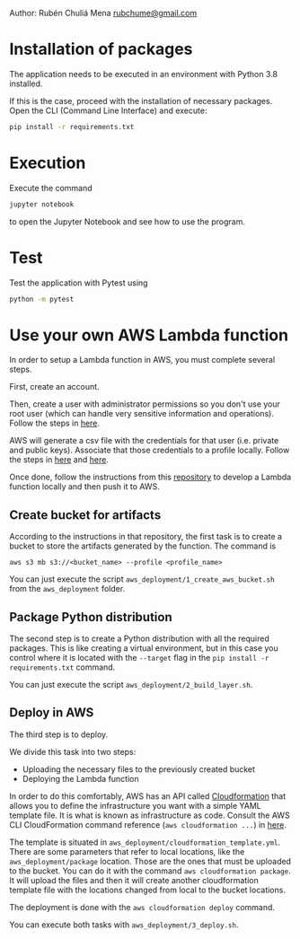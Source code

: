Author: Rubén Chuliá Mena <rubchume@gmail.com>

# Installation of packages
The application needs to be executed in an environment with Python 3.8 installed.

If this is the case, proceed with the installation of necessary packages. Open the CLI (Command Line Interface) and execute:
```bash
pip install -r requirements.txt
```

# Execution
Execute the command 
```bash
jupyter notebook
```
to open the Jupyter Notebook and see how to use the program.

# Test
Test the application with Pytest using
```bash
python -m pytest
```

# Use your own AWS Lambda function
In order to setup a Lambda function in AWS, you must complete several steps.

First, create an account.

Then, create a user with administrator permissions so you don't use your root user (which can handle very sensitive information and operations).
Follow the steps in [here](https://docs.aws.amazon.com/IAM/latest/UserGuide/getting-started_create-admin-group.html).

AWS will generate a csv file with the credentials for that user (i.e. private and public keys).
Associate that those credentials to a profile locally. Follow the steps in [here](https://docs.aws.amazon.com/cli/latest/userguide/cli-configure-files.html)
and [here](https://docs.aws.amazon.com/cli/latest/userguide/cli-configure-profiles.html).

Once done, follow the instructions from this [repository](https://github.com/awsdocs/aws-lambda-developer-guide/tree/main/sample-apps/blank-python)
to develop a Lambda function locally and then push it to AWS.

## Create bucket for artifacts
According to the instructions in that repository, the first task is to create a bucket to store the artifacts generated by the function.
The command is
```shell script
aws s3 mb s3://<bucket_name> --profile <profile_name>
```

You can just execute the script `aws_deployment/1_create_aws_bucket.sh` from the `aws_deployment` folder.

## Package Python distribution
The second step is to create a Python distribution with all the required packages. This is like creating a virtual environment,
but in this case you control where it is located with the `--target` flag in the `pip install -r requirements.txt` command.

You can just execute the script `aws_deployment/2_build_layer.sh`.

## Deploy in AWS
The third step is to deploy.

We divide this task into two steps:
- Uploading the necessary files to the previously created bucket
- Deploying the Lambda function

In order to do this comfortably, AWS has an API called [Cloudformation](https://docs.aws.amazon.com/cloudformation/index.html)
that allows you to define the infrastructure you want with a simple YAML template file. It is what is known as infrastructure as code.
Consult the AWS CLI CloudFormation command reference (`aws cloudformation ...`) in [here](https://docs.aws.amazon.com/cli/latest/reference/cloudformation/index.html).

The template is situated in `aws_deployment/cloudformation_template.yml`.
There are some parameters that refer to local locations, like the `aws_deployment/package` location.
Those are the ones that must be uploaded to the bucket.
You can do it with the command `aws cloudformation package`.
It will upload the files and then it will create another cloudformation template file with the locations changed from local to the bucket locations.

The deployment is done with the `aws cloudformation deploy` command.

You can execute both tasks with `aws_deployment/3_deploy.sh`.
